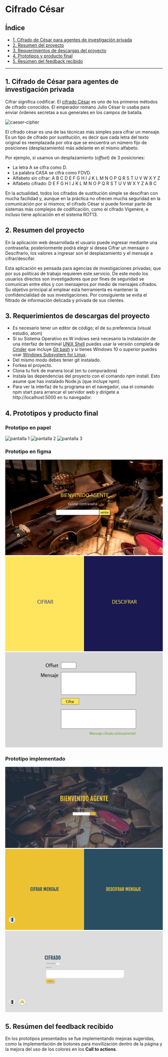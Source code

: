 # Cifrado César

## Índice

* [1. Cifrado de César para agentes de investigación privada](#1-Cifrado-de-César-para-agentes-de-investigación-privada)
* [2. Resumen del proyecto](#2-resumen-del-proyecto)
* [3. Requerimientos de descargas del proyecto](#3-Requerimientos-de-descargas-del-proyecto)
* [4. Prototipos y producto final](#4-Prototipos-y-producto-final)
* [5. Resúmen del feedback recibido](#5-Resúmen-del-feedback-recibido)

***

## 1. Cifrado de César para agentes de investigación privada

Cifrar significa codificar. El [cifrado César](https://en.wikipedia.org/wiki/Caesar_cipher)
es uno de los primeros métodos de cifrado conocidos. El emperador romano Julio
César lo usaba para enviar órdenes secretas a sus generales en los campos de
batalla.

![caeser-cipher](https://upload.wikimedia.org/wikipedia/commons/thumb/2/2b/Caesar3.svg/2000px-Caesar3.svg.png)

El cifrado césar es una de las técnicas más simples para cifrar un mensaje. Es
un tipo de cifrado por sustitución, es decir que cada letra del texto original
es reemplazada por otra que se encuentra un número fijo de posiciones
(desplazamiento) más adelante en el mismo alfabeto.

Por ejemplo, si usamos un desplazamiento (_offset_) de 3 posiciones:

* La letra A se cifra como D.
* La palabra CASA se cifra como FDVD.
* Alfabeto sin cifrar: A B C D E F G H I J K L M N O P Q R S T U V W X Y Z
* Alfabeto cifrado: D E F G H I J K L M N O P Q R S T U V W X Y Z A B C

En la actualidad, todos los cifrados de sustitución simple se descifran con
mucha facilidad y, aunque en la práctica no ofrecen mucha seguridad en la
comunicación por sí mismos; el cifrado César sí puede formar parte de sistemas
más complejos de codificación, como el cifrado Vigenère, e incluso tiene
aplicación en el sistema ROT13.

## 2. Resumen del proyecto

En la aplicación web desarrollada el usuario puede ingresar mediante una contraseña; posteriormente 
podrá elegir si desea Cifrar un mensaje o Descifrarlo, los valores a ingresar son el desplazamiento y el 
mensaje a cifrar/descifar.

Esta aplicación es pensada para agencias de investigaciones privadas; que por sus políticas de trabajo requieren este servicio. De este modo los usuarios directos son investigadores que por fines de seguridad se comunican entre ellos y con mensajeros por medio de mensajes cifrados. Su objetivo principal al emplear esta herramienta es mantener la confidencialidad de sus investigaciones. Por consiguiente se evita el filtrado de información delicada y privada de sus clientes.

## 3. Requerimientos de descargas del proyecto

* Es necesario tener un editor de código; el de su preferencia (visual estudio, atom)
* Si su Sistema Operativo es W  indows será necesario la instalación de una interfaz de terminal [UNIX Shell](https://github.com/Laboratoria/bootcamp/tree/master/topics/shell) puedes usar la versión completa de [Cmder](https://cmder.net/)
  que incluye [Git bash](https://git-scm.com/download/win) y si tienes Windows 10
  o superior puedes usar [Windows Subsystem for Linux](https://docs.microsoft.com/en-us/windows/wsl/install-win10).
* Del mismo modo debes tener git instalado.
* Forkea el proyecto.
* Clona tu fork de manera local (en tu compuradora)
* Instala las dependencias del proyecto con el comando npm install. Esto asume que has instalado Node.js (que incluye npm).
* Para ver la interfaz de tu programa en el navegador, usa el comando npm start para arrancar el servidor web y dirígete a http://localhost:5000 en tu navegador.

## 4. Prototipos y producto final

### Prototipo en papel
![pantalla 1](prototipos/pantalla1-papel.png)
![pantalla 2](prototipos/pantalla2-papel.png)
![pantalla 3](prototipos/pantalla3-papel.png)

### Prototipo en figma
![pantalla 1](prototipos/pantalla1-figma.png)
![pantalla 2](prototipos/pantalla2-figma.png)
![pantalla 3](prototipos/pantalla3-figma.png)

### Prototipo implementado 
![pantalla 1](prototipos/pantalla1-impl.png)
![pantalla 2](prototipos/pantalla2-impl.png)
![pantalla 3](prototipos/pantalla3-impl.png)

## 5. Resúmen del feedback recibido 
En los prototipos presentados se fue implementando mejoras sugeridas, como la implementación de botones para movilización dentro de la página y la mejora del uso de los colores en los **Call to actions**.

